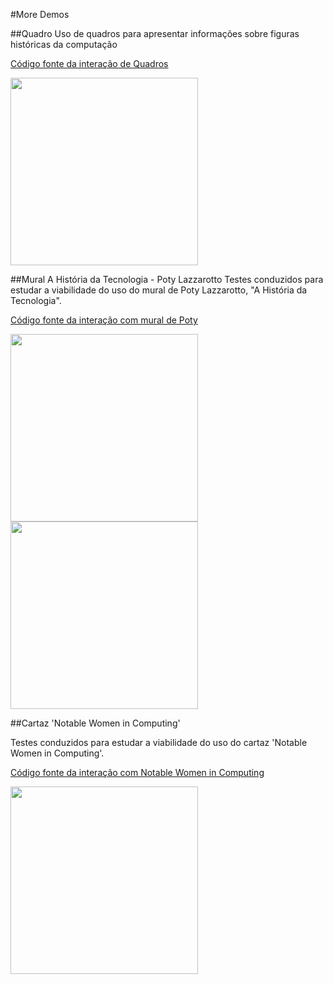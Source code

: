 #More Demos

##Quadro
Uso de quadros para apresentar informações sobre figuras históricas da computação

[Código fonte da interação de Quadros](/quadros.html)

<img src="/demos/quadros.gif" width="300">

##Mural A História da Tecnologia - Poty Lazzarotto 
Testes conduzidos para estudar a viabilidade do uso do mural de Poty Lazzarotto, "A História da Tecnologia".

[Código fonte da interação com mural de Poty](/exemplo_potti.html)


<img src="/demos/potti_nuke.gif" width="300">


<img src="/demos/potti_escrita.gif" width="300">


##Cartaz 'Notable Women in Computing'

Testes conduzidos para estudar a viabilidade do uso do cartaz 'Notable Women in Computing'.

[Código fonte da interação com Notable Women in Computing](/exemplo_simples_clarisse.html)

<img src="/demos/clarisse.gif" width="300">


